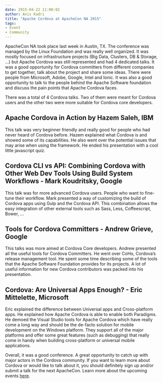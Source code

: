 ```yaml
---
date: 2015-04-22 11:00:02
author: Anis Kadri
title: "Apache Cordova at ApacheCon NA 2015"
tags:
- Event
- Community
---
```


ApacheCon NA took place last week in Austin, TX. The conference was managed by the Linux Foundation and was really well organized. It was mostly focused on infrastructure projects (Big Data, Clusters, DB & Storage, …) but Apache Cordova was still represented and had 4 dedicated talks. It was a good opportunity for Cordova committers from different companies to get together, talk about the project and share some ideas. There were people from Microsoft, Adobe, Google, Intel and Ionic. It was also a good opportunity to talk to the people behind the Apache Software foundation and discuss the pain points that Apache Cordova faces.

There was a total of 4 Cordova talks. Two of them were meant for Cordova users and the other two were more suitable for Cordova core developers.

## Apache Cordova in Action by Hazem Saleh, IBM

This talk was very beginner friendly and really good for people who had never heard of Cordova before. Hazem explained what Cordova is and showed some of its capabilities. He also went over the potential issues that may arise when using the framework. He ended his presentation with a cool little javascript quiz.

## Cordova CLI vs API: Combining Cordova with Other Web Dev Tools Using Build System Workflows - Mark Koudritsky, Google

This talk was for more advanced Cordova users. People who want to fine-tune their workflow. Mark presented a way of customizing the build of Cordova apps using Gulp and the Cordova API. This combination allows the easy integration of other external tools such as Sass, Less, Coffeescript, Bower, …

## Tools for Cordova Committers - Andrew Grieve, Google

This talks was more aimed at Cordova Core developers. Andrew presented all the useful tools for Cordova Committers. He went over CoHo, Cordova’s release management tool. He spent some time describing some of the tools that the Apache Software Foundation provides for its projects. A lot of useful information for new Cordova contributors was packed into his presentation.

## Cordova: Are Universal Apps Enough? - Eric Mittelette, Microsoft

Eric explained the difference between Universal apps and Cross-platform apps. He explained how Apache Cordova is able to enable both Paradigms. He demoed the Visual Studio tools for Apache Cordova which have really come a long way and should be the de-facto solution for mobile development on the Windows platform. They support all of the major platforms and offer some great features (such as debugging) that really come in handy when building cross-platform or universal mobile applications.

Overall, it was a good conference. A great opportunity to catch up with major actors in the Cordova community. If you want to learn more about Cordova or would like to talk about it, you should definitely sign up and/or submit a talk for the next ApacheCon. Learn more about the upcoming events [here](http://apachecon.com/).
